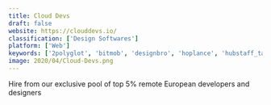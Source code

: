```yaml
---
title: Cloud Devs
draft: false 
website: https://clouddevs.io/
classification: ['Design Softwares']
platform: ['Web']
keywords: ['2polyglot', 'bitmob', 'designbro', 'hoplance', 'hubstaff_talent', 'lancebase', 'logo', 'padlet_briefcase', 'slycex', 'toptal', 'upwork', 'everbranded']
image: 2020/04/Cloud-Devs.png
---
```

Hire from our exclusive pool of top 5% remote European developers and designers